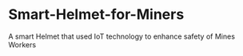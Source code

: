 # Smart-Helmet-for-Miners
A smart Helmet that used IoT technology to enhance safety of Mines Workers
